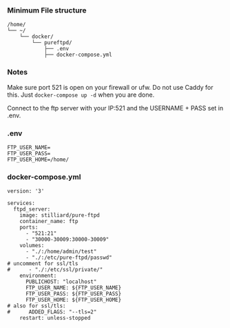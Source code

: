 ### Minimum File structure
```
/home/
└── ~/
    └── docker/
        └── pureftpd/
            ├── .env
            ├── docker-compose.yml
```

### Notes
Make sure port 521 is open on your firewall or ufw. Do not use Caddy for this. Just `docker-compose up -d` when you are done.

Connect to the ftp server with your IP:521 and the USERNAME + PASS set in .env.

### .env
```
FTP_USER_NAME=
FTP_USER_PASS=
FTP_USER_HOME=/home/
```

### docker-compose.yml
```
version: '3'

services:
  ftpd_server:
    image: stilliard/pure-ftpd
    container_name: ftp
    ports:
      - "521:21"
      - "30000-30009:30000-30009"
    volumes:
      - "./:/home/admin/test"
      - "./:/etc/pure-ftpd/passwd"
# uncomment for ssl/tls
#      - "./:/etc/ssl/private/"
    environment:
      PUBLICHOST: "localhost"
      FTP_USER_NAME: ${FTP_USER_NAME}
      FTP_USER_PASS: ${FTP_USER_PASS}
      FTP_USER_HOME: ${FTP_USER_HOME}
# also for ssl/tls:
#      ADDED_FLAGS: "--tls=2"
    restart: unless-stopped
```